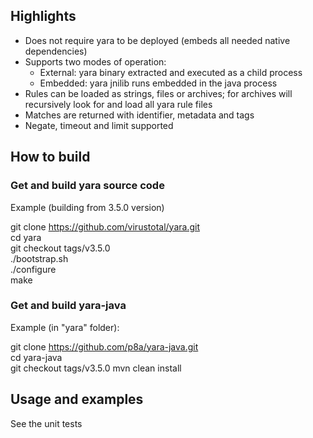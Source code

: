 Highlights
------------
- Does not require yara to be deployed (embeds all needed native dependencies)
- Supports two modes of operation:
  - External: yara binary extracted and executed as a child process
  - Embedded: yara jnilib runs embedded in the java process
- Rules can be loaded as strings, files or archives; for archives will recursively look for and load all yara rule files
- Matches are returned with identifier, metadata and tags
- Negate, timeout and limit supported


How to build
------------

### Get and build yara source code

Example (building from 3.5.0 version)

git clone https://github.com/virustotal/yara.git<br/>
cd yara<br/>
git checkout tags/v3.5.0<br/>
./bootstrap.sh<br/>
./configure<br/>
make<br/>

### Get and build yara-java

Example (in "yara" folder):

git clone https://github.com/p8a/yara-java.git<br/>
cd yara-java<br/>
git checkout tags/v3.5.0
mvn clean install<br/>

Usage and examples
------------------

See the unit tests
